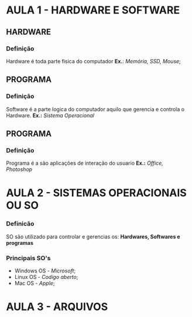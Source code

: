 # AULA 1 - HARDWARE E SOFTWARE

## HARDWARE
### Definição
Hardware é toda parte fisica do computador
**Ex.**: _Memória, SSD, Mouse_;

## PROGRAMA
### Definição
Software é a parte logica do computador aquilo que gerencia e controla o Hardware.
**Ex.:** _Sistema Operacional_

## PROGRAMA
### Definição
Programa é a são aplicações de interação do usuario
**Ex.:** _Office, Photoshop_

# AULA 2 - SISTEMAS OPERACIONAIS OU SO
### Definicão
SO são utilizado para controlar e gerencias os: **Hardwares, Softwares e programas**

### Principais SO's
- Windows OS - _Microsoft_;
- Linux OS - _Codigo aberto_;
- Mac OS - _Apple_;

# AULA 3 - ARQUIVOS

